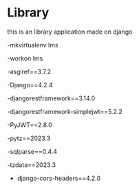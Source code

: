 # Library
this is an library application made on django

-mkvirtualenv lms

-workon lms

-asgiref==3.7.2

-Django==4.2.4

-djangorestframework==3.14.0

-djangorestframework-simplejwt==5.2.2

-PyJWT==2.8.0

-pytz==2023.3

-sqlparse==0.4.4

-tzdata==2023.3

- django-cors-headers==4.2.0
